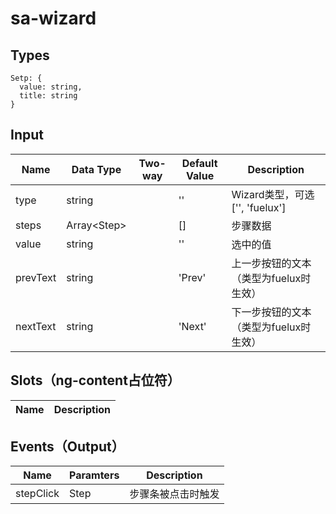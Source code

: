# sa-wizard

## Types

```
Setp: {
  value: string,
  title: string
}
```

## Input

| Name | Data Type |  Two-way | Default Value | Description |
| --- | --- | --- | --- | --- |
| type | string | | '' | Wizard类型，可选 ['', 'fuelux'] |
| steps | Array&lt;Step> | | [] | 步骤数据 |
| value | string | | '' | 选中的值 |
| prevText | string | | 'Prev' | 上一步按钮的文本（类型为fuelux时生效）|
| nextText | string | | 'Next' | 下一步按钮的文本（类型为fuelux时生效）|
 
## Slots（ng-content占位符）

| Name | Description |
| --- | --- |

## Events（Output）

| Name | Paramters | Description |
| --- | --- | --- |
| stepClick | Step | 步骤条被点击时触发 |
